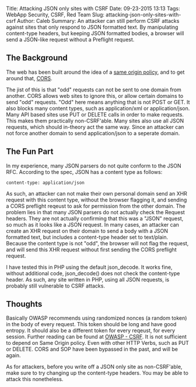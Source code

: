 Title: Attacking JSON only sites with CSRF
Date: 09-23-2015 13:13
Tags: WebApp Security, CSRF, Red Team
Slug: attacking-json-only-sites-with-csrf
Author: Caleb
Summary: An attacker can still perform CSRF attacks against sites that only respond to JSON formatted text. By manipulating content-type headers, but keeping JSON formatted bodies, a browser will send a JSON-like request without a Preflight request.

The Background
--------------
The web has been built around the idea of a [same origin policy](https://www.w3.org/Security/wiki/Same_Origin_Policy "W3 - Same Origin Policy"), and to get around that, [CORS](http://www.w3.org/TR/cors/ "W3 - Cross-Origin Resource Sharing").

The jist of this is that "odd" requests can not be sent to one domain from another. CORS allows web sites to ignore this, or allow certain domains to send "odd" requests. "Odd" here means anything that is not POST or GET. It also blocks many content types, such as application/xml or application/json. Many API based sites use PUT or DELETE calls in order to make requests. This makes them practically non-CSRF'able. Many sites also use all JSON requests, which should in-theory act the same way. Since an attacker can not force another domain to send application/json to a seperate domain.

The Fun Part
------------
In my experience, many JSON parsers do not quite conform to the JSON RFC. According to the spec, JSON has a content type as follows:

`content-type: application/json`

As such, an attacker can not make their own personal domain send an XHR request with this content type, without the browser flagging it, and sending a CORS preflight reqeust to ask for permission from the other domain. The problem lies in that many JSON parsers do not actually check the Request headers. They are not actually confirming that this was a "JSON" request, so much as it looks like a JSON request. In many cases, an attacker can create an XHR request on their domain to send a body with a JSON formatted text, but includes a content-type header set to text/plain. Because the content type is not "odd", the browser will not flag the request, and will send this XHR request without first sending the CORS preflight request. 

I have tested this in PHP using the default json_decode. It works fine, without additional code, json_decode() does not check the content-type header. As such, any site written in PHP, using all JSON requests, is probably still vulnerable to CSRF attacks. 

Thoughts
--------
Basically OWASP recommends using randomized nonces (a random token) in the body of every request. This token should be long and have good entropy. It should also be a different token for every reqeust, for every session. Further reading can be found at [OWASP - CSRF](https://www.owasp.org/index.php/Cross-Site_Request_Forgery_(CSRF)  "OWASP - CSRF"). It is not sufficient to depend on Same Origin policy. Even with other HTTP Verbs, such as PUT or DELETE. CORS and SOP have been bypassed in the past, and will be again.

As for attackers, before you write off a JSON only site as non-CSRF'able, make sure to try changing up the content-type headers. You may be able to attack this nonetheless.
